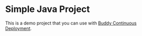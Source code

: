 # Simple Java Project
This is a demo project that you can use with [Buddy Continuous Deployment](https://buddy.works).  
